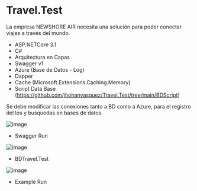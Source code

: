 # Travel.Test
La empresa NEWSHORE AIR necesita una solución para poder conectar viajes a través del mundo.

* ASP.NETCore 3.1
* C#
* Arquitectura en Capas
* Swagger v1
* Azure (Base de Datos - Log)
* Dapper
* Cache (Microsoft.Extensions.Caching.Memory)
* Script Data Base (https://github.com/jhohanvasquez/Travel.Test/tree/main/BDScript)

Se debe modificar las conexiones tanto a BD como a Azure, para el registro del los y busquedas en bases de datos.

![image](https://user-images.githubusercontent.com/36570532/225386314-ba39ad32-4570-4d63-b79e-f72ea4ae3920.png)


- Swagger Run

![image](https://user-images.githubusercontent.com/36570532/225385923-2504a620-3eab-4e6d-b87b-24d2b5989610.png)


- BDTravel.Test

![image](https://user-images.githubusercontent.com/36570532/225384649-473d6faf-8f19-4c56-af5f-c0687899a508.png)

- Example Run


